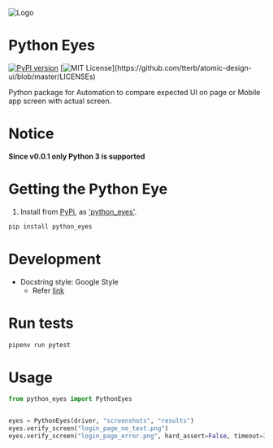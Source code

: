 ![Logo](python_eyes_logo.jpeg)


# Python Eyes
[![PyPI version](https://badge.fury.io/py/python-eyes.svg)](https://badge.fury.io/py/python-eyes)
[![MIT License](https://img.shields.io/apm/l/atomic-design-ui.svg?)](https://github.com/tterb/atomic-design-ui/blob/master/LICENSEs)

Python package for Automation to compare expected UI on page or Mobile app screen with actual screen.

# Notice

**Since v0.0.1 only Python 3 is supported**

# Getting the Python Eye

1. Install from [PyPi](https://pypi.org), as
['python_eyes'](https://pypi.org/project/python-eyes/).

```bash
pip install python_eyes
```

# Development

- Docstring style: Google Style
    - Refer [link](https://sphinxcontrib-napoleon.readthedocs.io/en/latest/example_google.html)

# Run tests

```bash
pipenv run pytest
```

# Usage

```python
from python_eyes import PythonEyes


eyes = PythonEyes(driver, "screenshots", "results")
eyes.verify_screen("login_page_no_text.png")
eyes.verify_screen("login_page_error.png", hard_assert=False, timeout=2)
```

